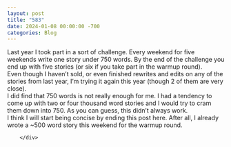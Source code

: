 ```yaml
---
layout: post
title: "583"
date: 2024-01-08 00:00:00 -700
categories: Blog
---
```


<div class="blog-content">
				<div class="paragraph"><span>Last year I took part in a sort of challenge. Every weekend for five weekends write one story under 750 words. By the end of the challenge you end up with five stories (or six if you take part in the warmup round).</span><br><span></span><span>Even though I haven&rsquo;t sold, or even finished rewrites and edits on any of the stories from last year, I&rsquo;m trying it again this year (though 2 of them are very close).</span><br><span></span><span>I did find that 750 words is not really enough for me. I had a tendency to come up with two or four thousand word stories and I would try to cram them down into 750. As you can guess, this didn&rsquo;t always work.</span><br><span></span><span>I think I will start being concise by ending this post here. After all, I already wrote a ~500 word story this weekend for the warmup round.</span><br><span></span></div>

		</div>
        